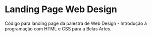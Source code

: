 # Landing Page Web Design

Código para landing page da palestra de Web Design - Introdução à programação com HTML e CSS para a Belas Artes.
